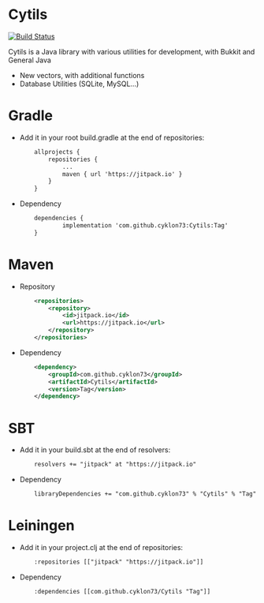 # Cytils

[![Build Status](https://travis-ci.org/joemccann/dillinger.svg?branch=master)](https://cyklon-development.ml)

Cytils is a Java library with various utilities for development,
with Bukkit and General Java

- New vectors, with additional functions
- Database Utilities (SQLite, MySQL...)

# Gradle
- Add it in your root build.gradle at the end of repositories:
    ```xml
        allprojects {
        	repositories {
        		...
        		maven { url 'https://jitpack.io' }
        	}
        }
    ```
- Dependency
    ```xml
    	dependencies {
    	        implementation 'com.github.cyklon73:Cytils:Tag'
    	}
    ```
    
# Maven
- Repository
    ```xml
    	<repositories>
    		<repository>
    		    <id>jitpack.io</id>
    		    <url>https://jitpack.io</url>
    		</repository>
    	</repositories>
    ```
- Dependency
    ```xml
        <dependency>
    	    <groupId>com.github.cyklon73</groupId>
    	    <artifactId>Cytils</artifactId>
    	    <version>Tag</version>
    	</dependency>
    ```
    
# SBT
- Add it in your build.sbt at the end of resolvers:
    ```xml
        resolvers += "jitpack" at "https://jitpack.io"
    ```
- Dependency
    ```xml
        libraryDependencies += "com.github.cyklon73" % "Cytils" % "Tag"	
    ```
# Leiningen    
- Add it in your project.clj at the end of repositories:
    ```xml
        :repositories [["jitpack" "https://jitpack.io"]]
    ```
- Dependency
    ```xml
        :dependencies [[com.github.cyklon73/Cytils "Tag"]]	
    ```
    
